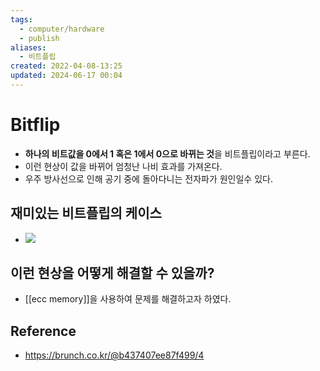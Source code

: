 ```yaml
---
tags:
  - computer/hardware
  - publish
aliases:
  - 비트플립
created: 2022-04-08-13:25
updated: 2024-06-17 00:04
---
```

# Bitflip
- **하나의 비트값을 0에서 1 혹은 1에서 0으로 바뀌는 것**을 비트플립이라고 부른다.
- 이런 현상이 값을 바뀌어 엄청난 나비 효과를 가져온다.
- 우주 방사선으로 인해 공기 중에 돌아다니는 전자파가 원인일수 있다.

## 재미있는 비트플립의 케이스
- ![](https://www.youtube.com/watch?v=bhBf5crp0i8)

## 이런 현상을 어떻게 해결할 수 있을까?
- [[ecc memory]]을 사용하여 문제를 해결하고자 하였다.

## Reference
- https://brunch.co.kr/@b437407ee87f499/4
